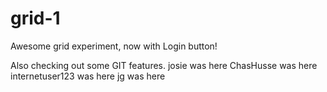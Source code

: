 # grid-1

Awesome grid experiment, now with Login button!

Also checking out some GIT features.
josie was here
ChasHusse was here
internetuser123 was here
jg was here